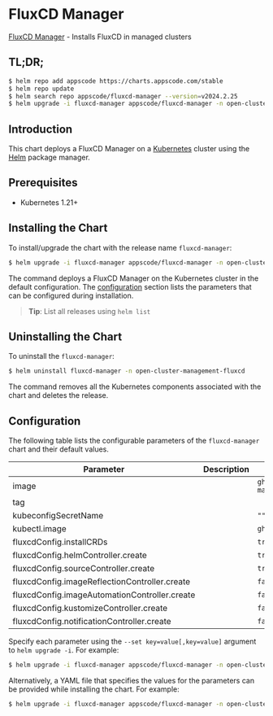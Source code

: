 # FluxCD Manager

[FluxCD Manager](https://github.com/kluster-manager/fluxcd-addon) - Installs FluxCD in managed clusters

## TL;DR;

```bash
$ helm repo add appscode https://charts.appscode.com/stable
$ helm repo update
$ helm search repo appscode/fluxcd-manager --version=v2024.2.25
$ helm upgrade -i fluxcd-manager appscode/fluxcd-manager -n open-cluster-management-fluxcd --create-namespace --version=v2024.2.25
```

## Introduction

This chart deploys a FluxCD Manager on a [Kubernetes](http://kubernetes.io) cluster using the [Helm](https://helm.sh) package manager.

## Prerequisites

- Kubernetes 1.21+

## Installing the Chart

To install/upgrade the chart with the release name `fluxcd-manager`:

```bash
$ helm upgrade -i fluxcd-manager appscode/fluxcd-manager -n open-cluster-management-fluxcd --create-namespace --version=v2024.2.25
```

The command deploys a FluxCD Manager on the Kubernetes cluster in the default configuration. The [configuration](#configuration) section lists the parameters that can be configured during installation.

> **Tip**: List all releases using `helm list`

## Uninstalling the Chart

To uninstall the `fluxcd-manager`:

```bash
$ helm uninstall fluxcd-manager -n open-cluster-management-fluxcd
```

The command removes all the Kubernetes components associated with the chart and deletes the release.

## Configuration

The following table lists the configurable parameters of the `fluxcd-manager` chart and their default values.

|                   Parameter                   | Description |                      Default                      |
|-----------------------------------------------|-------------|---------------------------------------------------|
| image                                         |             | <code>ghcr.io/kluster-manager/fluxcd-addon</code> |
| tag                                           |             | <code></code>                                     |
| kubeconfigSecretName                          |             | <code>""</code>                                   |
| kubectl.image                                 |             | <code>ghcr.io/appscode/kubectl:1.23</code>        |
| fluxcdConfig.installCRDs                      |             | <code>true</code>                                 |
| fluxcdConfig.helmController.create            |             | <code>true</code>                                 |
| fluxcdConfig.sourceController.create          |             | <code>true</code>                                 |
| fluxcdConfig.imageReflectionController.create |             | <code>false</code>                                |
| fluxcdConfig.imageAutomationController.create |             | <code>false</code>                                |
| fluxcdConfig.kustomizeController.create       |             | <code>false</code>                                |
| fluxcdConfig.notificationController.create    |             | <code>false</code>                                |


Specify each parameter using the `--set key=value[,key=value]` argument to `helm upgrade -i`. For example:

```bash
$ helm upgrade -i fluxcd-manager appscode/fluxcd-manager -n open-cluster-management-fluxcd --create-namespace --version=v2024.2.25 --set image=ghcr.io/kluster-manager/fluxcd-addon
```

Alternatively, a YAML file that specifies the values for the parameters can be provided while
installing the chart. For example:

```bash
$ helm upgrade -i fluxcd-manager appscode/fluxcd-manager -n open-cluster-management-fluxcd --create-namespace --version=v2024.2.25 --values values.yaml
```
